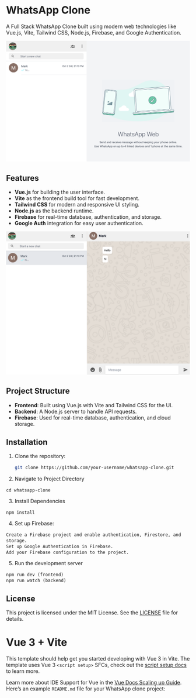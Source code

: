 # WhatsApp Clone

A Full Stack WhatsApp Clone built using modern web technologies like Vue.js, Vite, Tailwind CSS, Node.js, Firebase, and Google Authentication.

![WhatsApp Clone Preview](assets/waClone1.png)

## Features

- **Vue.js** for building the user interface.
- **Vite** as the frontend build tool for fast development.
- **Tailwind CSS** for modern and responsive UI styling.
- **Node.js** as the backend runtime.
- **Firebase** for real-time database, authentication, and storage.
- **Google Auth** integration for easy user authentication.

![Chat View](assets/waClone2.png)

## Project Structure

- **Frontend**: Built using Vue.js with Vite and Tailwind CSS for the UI.
- **Backend**: A Node.js server to handle API requests.
- **Firebase**: Used for real-time database, authentication, and cloud storage.

## Installation

1. Clone the repository:

   ```bash
   git clone https://github.com/your-username/whatsapp-clone.git
2. Navigate to Project Directory
```
cd whatsapp-clone
```
3. Install Dependencies
```
npm install
```
4. Set up Firebase:
```
Create a Firebase project and enable authentication, Firestore, and storage.
Set up Google Authentication in Firebase.
Add your Firebase configuration to the project.
```
5. Run the development server
```
npm run dev (frontend)
npm run watch (backend)
```
## License

This project is licensed under the MIT License. See the [LICENSE](LICENSE) file for details.

# Vue 3 + Vite

This template should help get you started developing with Vue 3 in Vite. The template uses Vue 3 `<script setup>` SFCs, check out the [script setup docs](https://v3.vuejs.org/api/sfc-script-setup.html#sfc-script-setup) to learn more.

Learn more about IDE Support for Vue in the [Vue Docs Scaling up Guide](https://vuejs.org/guide/scaling-up/tooling.html#ide-support).
Here’s an example `README.md` file for your WhatsApp clone project:
